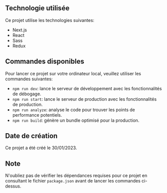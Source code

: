 
## Technologie utilisée

Ce projet utilise les technologies suivantes:

- Next.js
- React
- Sass
- Redux

## Commandes disponibles

Pour lancer ce projet sur votre ordinateur local, veuillez utiliser les commandes suivantes:

- `npm run dev`: lance le serveur de développement avec les fonctionnalités de débogage.
- `npm run start`: lance le serveur de production avec les fonctionnalités de production.
- `npm run analyze`: analyse le code pour trouver les points de performance potentiels.
- `npm run build`: génère un bundle optimisé pour la production.

## Date de création

Ce projet a été créé le 30/01/2023.

## Note

N'oubliez pas de vérifier les dépendances requises pour ce projet en consultant le fichier `package.json` avant de lancer les commandes ci-dessus.
